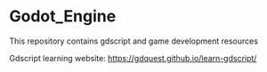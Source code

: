 # Godot_Engine
This repository contains gdscript and game development resources

Gdscript learning website: https://gdquest.github.io/learn-gdscript/

